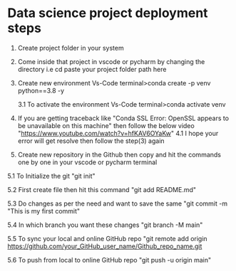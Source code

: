 # Data science project deployment steps
1. Create project folder in your system

2. Come inside that project in vscode or pycharm by changing the directory i.e cd paste your project folder path here

3. Create new environment
   Vs-Code terminal>conda create -p venv python==3.8 -y
   
   3.1 To activate the environment
   Vs-Code terminal>conda activate venv

4. If you are getting traceback like "Conda SSL Error: OpenSSL appears to be unavailable on this machine" then follow the below video
   "https://www.youtube.com/watch?v=hfKAV6OYaKw"
   4.1 I hope your error will get resolve then follow the step(3) again

5. Create new repository in the Github then copy and hit the commands one by one in your vscode or pycharm terminal

 5.1 To Initialize the git "git init"
 
 5.2 First create file then hit this command "git add README.md"
 
 5.3 Do changes as per the need and want to save the same "git commit -m "This is my first commit"
 
 5.4 In which branch you want these changes "git branch -M main"
 
 5.5 To sync your local and online GitHub repo "git remote add origin https://github.com/your_GitHub_user_name/Github_repo_name.git
 
 5.6 To push from local to online GitHub repo "git push -u origin main"
